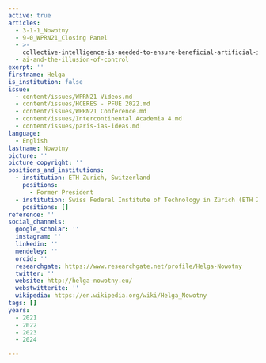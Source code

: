 ```yaml
---
active: true
articles:
  - 3-1-1_Nowotny
  - 9-0_WPRN21_Closing Panel
  - >-
    collective-intelligence-is-needed-to-ensure-beneficial-artificial-intelligence
  - ai-and-the-illusion-of-control
exerpt: ''
firstname: Helga
is_institution: false
issue:
  - content/issues/WPRN21 Videos.md
  - content/issues/HCERES - PFUE 2022.md
  - content/issues/WPRN21 Conference.md
  - content/issues/Intercontinental Academia 4.md
  - content/issues/paris-ias-ideas.md
language:
  - English
lastname: Nowotny
picture: ''
picture_copyright: ''
positions_and_institutions:
  - institution: ETH Zurich, Switzerland
    positions:
      - Former President
  - institution: Swiss Federal Institute of Technology in Zürich (ETH Zurich), Switzerland
    positions: []
reference: ''
social_channels:
  google_scholar: ''
  instagram: ''
  linkedin: ''
  mendeley: ''
  orcid: ''
  researchgate: https://www.researchgate.net/profile/Helga-Nowotny
  twitter: ''
  website: http://helga-nowotny.eu/
  webstwitterite: ''
  wikipedia: https://en.wikipedia.org/wiki/Helga_Nowotny
tags: []
years:
  - 2021
  - 2022
  - 2023
  - 2024

---
```

